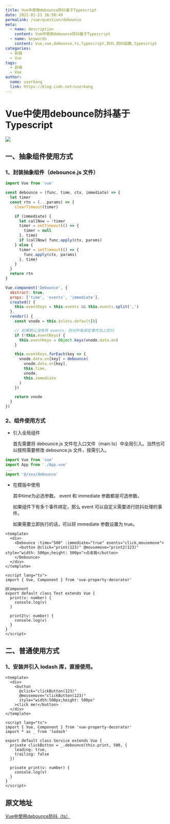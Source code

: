 ```yaml
---
title: Vue中使用debounce防抖基于Typescript
date: 2021-01-21 16:58:49
permalink: /vue/question/debounce
meta:
  - name: description
    content: Vue中使用debounce防抖基于Typescript
  - name: keywords
    content: Vue,vue,debounce,ts,Typescript,防抖,防抖函数,typescript
categories:
  - 前端
  - Vue
tags:
  - 前端
  - Vue
author:
  name: userkang
  link: https://blog.csdn.net/userkang
---
```

# Vue中使用debounce防抖基于Typescript

![](https://cdn.jsdelivr.net/gh/taixingyiji/image_store@main/blog/20210121165602.png)

<!-- more -->

## 一、抽象组件使用方式

### 1、封装抽象组件（debounce.js 文件）

```js
import Vue from 'vue'

const debounce = (func, time, ctx, immediate) => {
  let timer
  const rtn = (...params) => {
    clearTimeout(timer)

    if (immediate) {
      let callNow = !timer
      timer = setTimeout(() => {
        timer = null
      }, time)
      if (callNow) func.apply(ctx, params)
    } else {
      timer = setTimeout(() => {
        func.apply(ctx, params)
      }, time)
    }
  }
  return rtn
}

Vue.component('Debounce', {
  abstract: true,
  props: ['time', 'events', 'immediate'],
  created() {
    this.eventKeys = this.events && this.events.split(',')
  },
  render() {
    const vnode = this.$slots.default[0]

    // 如果默认没有传 events，则对所有绑定事件加上防抖
    if (!this.eventKeys) {
      this.eventKeys = Object.keys(vnode.data.on)
    }

    this.eventKeys.forEach(key => {
      vnode.data.on[key] = debounce(
        vnode.data.on[key],
        this.time,
        vnode,
        this.immediate
      )
    })

    return vnode
  }
})
```

### 2、组件使用方式

- 引入全局组件

  首先需要将 debounce.js 文件在入口文件（main.ts）中全局引入。当然也可以按照需要修改 debounce.js 文件，按需引入。

```js
import Vue from 'vue'
import App from './App.vue'
...
import '@/xxx/debounce'
```

- 在模版中使用

  其中time为必选参数。 event 和 immediate 参数都是可选参数。

  如果组件下有多个事件绑定，那么 event 可以自定义需要进行防抖处理的事件。

  如果需要立即执行的话，可以将 immediate 参数设置为 true。

```vue
<template>
  <div>
    <Debounce :time="500" :immediate="true" events="click,mousemove">
      <button @click="print(123)" @mousemove="print2(123)" style="width: 500px;height: 500px">点击我</button>
    </Debounce>
  </div>
</template>

<script lang="ts">
import { Vue, Component } from 'vue-property-decorator'

@Component
export default class Test extends Vue {
  print(v: number) {
    console.log(v)
  }
  
  print2(v: number) {
    console.log(v)
  }
}
</script>
```

## 二、普通使用方式

### 1、安装并引入 lodash 库，直接使用。

```vue
<template>
  <div>
    <button
      @click="clickButton(123)"
      @mousemove="clickButton(123)"
      style="width:500px;height: 500px"
    >click me!</button>
  </div>
</template>

<script lang="ts">
import { Vue, Component } from 'vue-property-decorator'
import * as _ from 'lodash'

export default class Service extends Vue {
  private clickButton = _.debounce(this.print, 500, {
    leading: true,
    trailing: false
  })

  private print(v: number) {
    console.log(v)
  }
}
</script>
```

## 原文地址

[Vue中使用debounce防抖（ts）](https://blog.csdn.net/userkang/article/details/101448707)
